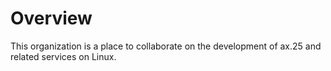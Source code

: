 # Overview

This organization is a place to collaborate on the development of ax.25 and related services on Linux.
